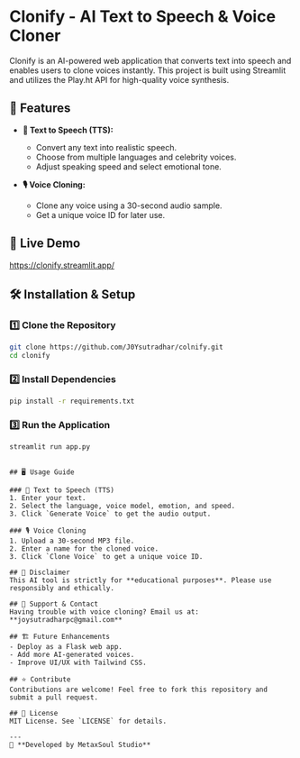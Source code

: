 # Clonify - AI Text to Speech & Voice Cloner

Clonify is an AI-powered web application that converts text into speech and enables users to clone voices instantly. This project is built using Streamlit and utilizes the Play.ht API for high-quality voice synthesis.

## 🚀 Features

- **🎤 Text to Speech (TTS):**
  - Convert any text into realistic speech.
  - Choose from multiple languages and celebrity voices.
  - Adjust speaking speed and select emotional tone.
  
- **🎙️ Voice Cloning:**
  - Clone any voice using a 30-second audio sample.
  - Get a unique voice ID for later use.

## 📌 Live Demo
https://clonify.streamlit.app/

## 🛠️ Installation & Setup

### 1️⃣ Clone the Repository
```bash
git clone https://github.com/J0Ysutradhar/colnify.git
cd clonify
```

### 2️⃣ Install Dependencies
```bash
pip install -r requirements.txt
```

### 3️⃣ Run the Application
```bash
streamlit run app.py
```


```

## 🖥️ Usage Guide

### 🎤 Text to Speech (TTS)
1. Enter your text.
2. Select the language, voice model, emotion, and speed.
3. Click `Generate Voice` to get the audio output.

### 🎙️ Voice Cloning
1. Upload a 30-second MP3 file.
2. Enter a name for the cloned voice.
3. Click `Clone Voice` to get a unique voice ID.

## 📝 Disclaimer
This AI tool is strictly for **educational purposes**. Please use responsibly and ethically.

## 📧 Support & Contact
Having trouble with voice cloning? Email us at: **joysutradharpc@gmail.com**

## 🏗️ Future Enhancements
- Deploy as a Flask web app.
- Add more AI-generated voices.
- Improve UI/UX with Tailwind CSS.

## ⭐ Contribute
Contributions are welcome! Feel free to fork this repository and submit a pull request.

## 📜 License
MIT License. See `LICENSE` for details.

---
🚀 **Developed by MetaxSoul Studio**

